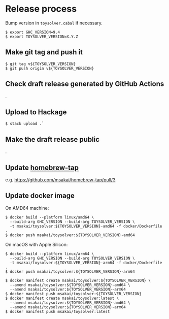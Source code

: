 # Release process

Bump version in `toysolver.cabal` if necessary.

```shell-session
$ export GHC_VERSION=9.4
$ export TOYSOLVER_VERSION=X.Y.Z
```

## Make git tag and push it

```shell-session
$ git tag v${TOYSOLVER_VERSION}
$ git push origin v${TOYSOLVER_VERSION}
```

## Check draft release generated by GitHub Actions

.

## Upload to Hackage

```shell-session
$ stack upload .`
```

## Make the draft release public

.

## Update [homebrew-tap](https://github.com/msakai/homebrew-tap)

e.g. https://github.com/msakai/homebrew-tap/pull/3

## Update docker image

On AMD64 machine:

```shell-session
$ docker build --platform linux/amd64 \
  --build-arg GHC_VERSION --build-arg TOYSOLVER_VERSION \
  -t msakai/toysolver:${TOYSOLVER_VERSION}-amd64 -f docker/Dockerfile .
$ docker push msakai/toysolver:${TOYSOLVER_VERSION}-amd64
```

On macOS with Apple Silicon:

```shell-session
$ docker build --platform linux/arm64 \
  --build-arg GHC_VERSION --build-arg TOYSOLVER_VERSION \
  -t msakai/toysolver:${TOYSOLVER_VERSION}-arm64 -f docker/Dockerfile .
$ docker push msakai/toysolver:${TOYSOLVER_VERSION}-arm64
```

```shell-session
$ docker manifest create msakai/toysolver:${TOYSOLVER_VERSION} \
  --amend msakai/toysolver:${TOYSOLVER_VERSION}-amd64 \
  --amend msakai/toysolver:${TOYSOLVER_VERSION}-arm64
$ docker manifest push msakai/toysolver:${TOYSOLVER_VERSION}
$ docker manifest create msakai/toysolver:latest \
  --amend msakai/toysolver:${TOYSOLVER_VERSION}-amd64 \
  --amend msakai/toysolver:${TOYSOLVER_VERSION}-arm64
$ docker manifest push msakai/toysolver:latest
```
